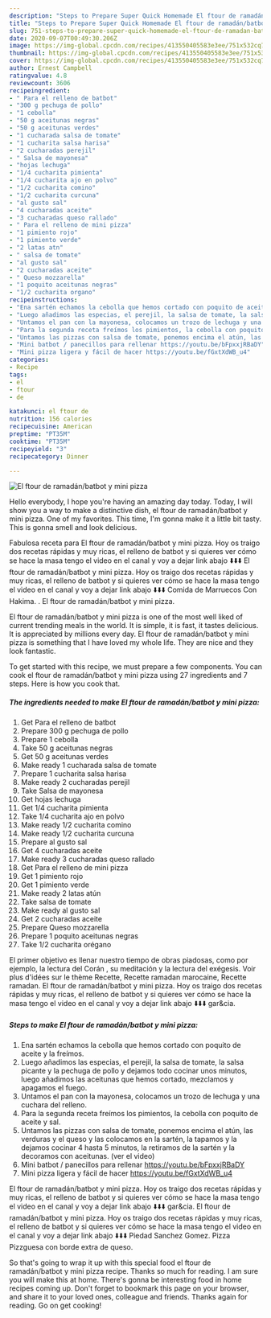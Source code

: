 ```yaml
---
description: "Steps to Prepare Super Quick Homemade El ftour de ramadán/batbot y mini pizza"
title: "Steps to Prepare Super Quick Homemade El ftour de ramadán/batbot y mini pizza"
slug: 751-steps-to-prepare-super-quick-homemade-el-ftour-de-ramadan-batbot-y-mini-pizza
date: 2020-09-07T00:49:30.206Z
image: https://img-global.cpcdn.com/recipes/413550405583e3ee/751x532cq70/el-ftour-de-ramadanbatbot-y-mini-pizza-foto-principal.jpg
thumbnail: https://img-global.cpcdn.com/recipes/413550405583e3ee/751x532cq70/el-ftour-de-ramadanbatbot-y-mini-pizza-foto-principal.jpg
cover: https://img-global.cpcdn.com/recipes/413550405583e3ee/751x532cq70/el-ftour-de-ramadanbatbot-y-mini-pizza-foto-principal.jpg
author: Ernest Campbell
ratingvalue: 4.8
reviewcount: 3606
recipeingredient:
- " Para el relleno de batbot"
- "300 g pechuga de pollo"
- "1 cebolla"
- "50 g aceitunas negras"
- "50 g aceitunas verdes"
- "1 cucharada salsa de tomate"
- "1 cucharita salsa harisa"
- "2 cucharadas perejil"
- " Salsa de mayonesa"
- "hojas lechuga"
- "1/4 cucharita pimienta"
- "1/4 cucharita ajo en polvo"
- "1/2 cucharita comino"
- "1/2 cucharita curcuna"
- "al gusto sal"
- "4 cucharadas aceite"
- "3 cucharadas queso rallado"
- " Para el relleno de mini pizza"
- "1 pimiento rojo"
- "1 pimiento verde"
- "2 latas atn"
- " salsa de tomate"
- "al gusto sal"
- "2 cucharadas aceite"
- " Queso mozzarella"
- "1 poquito aceitunas negras"
- "1/2 cucharita organo"
recipeinstructions:
- "Ena sartén echamos la cebolla que hemos cortado con poquito de aceite y la freímos."
- "Luego añadimos las especias, el perejil, la salsa de tomate, la salsa picante y la pechuga de pollo y dejamos todo cocinar unos minutos, luego añadimos las aceitunas que hemos cortado, mezclamos y apagamos el fuego."
- "Untamos el pan con la mayonesa, colocamos un trozo de lechuga y una cuchara del relleno."
- "Para la segunda receta freímos los pimientos, la cebolla con poquito de aceite y sal."
- "Untamos las pizzas con salsa de tomate, ponemos encima el atún, las verduras y el queso y las colocamos en la sartén, la tapamos y la dejamos cocinar 4 hasta 5 minutos, la retiramos de la sartén y la decoramos con aceitunas. (ver el video)"
- "Mini batbot / panecillos para rellenar https://youtu.be/bFpxxjRBaDY"
- "Mini pizza ligera y fácil de hacer https://youtu.be/fGxtXdWB_u4"
categories:
- Recipe
tags:
- el
- ftour
- de

katakunci: el ftour de 
nutrition: 156 calories
recipecuisine: American
preptime: "PT35M"
cooktime: "PT35M"
recipeyield: "3"
recipecategory: Dinner

---
```



![El ftour de ramadán/batbot y mini pizza](https://img-global.cpcdn.com/recipes/413550405583e3ee/751x532cq70/el-ftour-de-ramadanbatbot-y-mini-pizza-foto-principal.jpg)

Hello everybody, I hope you're having an amazing day today. Today, I will show you a way to make a distinctive dish, el ftour de ramadán/batbot y mini pizza. One of my favorites. This time, I'm gonna make it a little bit tasty. This is gonna smell and look delicious.

Fabulosa receta para El ftour de ramadán/batbot y mini pizza. Hoy os traigo dos recetas rápidas y muy ricas, el relleno de batbot y si quieres ver cómo se hace la masa tengo el video en el canal y voy a dejar link abajo ⬇️⬇️⬇️ El ftour de ramadán/batbot y mini pizza. Hoy os traigo dos recetas rápidas y muy ricas, el relleno de batbot y si quieres ver cómo se hace la masa tengo el video en el canal y voy a dejar link abajo ⬇️⬇️⬇️ Comida de Marruecos Con Hakima. . El ftour de ramadán/batbot y mini pizza.

El ftour de ramadán/batbot y mini pizza is one of the most well liked of current trending meals in the world. It is simple, it is fast, it tastes delicious. It is appreciated by millions every day. El ftour de ramadán/batbot y mini pizza is something that I have loved my whole life. They are nice and they look fantastic.


To get started with this recipe, we must prepare a few components. You can cook el ftour de ramadán/batbot y mini pizza using 27 ingredients and 7 steps. Here is how you cook that.

<!--inarticleads1-->

##### The ingredients needed to make El ftour de ramadán/batbot y mini pizza:

1. Get  Para el relleno de batbot
1. Prepare 300 g pechuga de pollo
1. Prepare 1 cebolla
1. Take 50 g aceitunas negras
1. Get 50 g aceitunas verdes
1. Make ready 1 cucharada salsa de tomate
1. Prepare 1 cucharita salsa harisa
1. Make ready 2 cucharadas perejil
1. Take  Salsa de mayonesa
1. Get hojas lechuga
1. Get 1/4 cucharita pimienta
1. Take 1/4 cucharita ajo en polvo
1. Make ready 1/2 cucharita comino
1. Make ready 1/2 cucharita curcuna
1. Prepare al gusto sal
1. Get 4 cucharadas aceite
1. Make ready 3 cucharadas queso rallado
1. Get  Para el relleno de mini pizza
1. Get 1 pimiento rojo
1. Get 1 pimiento verde
1. Make ready 2 latas atún
1. Take  salsa de tomate
1. Make ready al gusto sal
1. Get 2 cucharadas aceite
1. Prepare  Queso mozzarella
1. Prepare 1 poquito aceitunas negras
1. Take 1/2 cucharita orégano


El primer objetivo es llenar nuestro tiempo de obras piadosas, como por ejemplo, la lectura del Corán , su meditación y la lectura del exégesis. Voir plus d&#39;idées sur le thème Recette, Recette ramadan marocaine, Recette ramadan. El ftour de ramadán/batbot y mini pizza. Hoy os traigo dos recetas rápidas y muy ricas, el relleno de batbot y si quieres ver cómo se hace la masa tengo el video en el canal y voy a dejar link abajo ⬇️⬇️⬇️ gar&amp;cia. 

<!--inarticleads2-->

##### Steps to make El ftour de ramadán/batbot y mini pizza:

1. Ena sartén echamos la cebolla que hemos cortado con poquito de aceite y la freímos.
1. Luego añadimos las especias, el perejil, la salsa de tomate, la salsa picante y la pechuga de pollo y dejamos todo cocinar unos minutos, luego añadimos las aceitunas que hemos cortado, mezclamos y apagamos el fuego.
1. Untamos el pan con la mayonesa, colocamos un trozo de lechuga y una cuchara del relleno.
1. Para la segunda receta freímos los pimientos, la cebolla con poquito de aceite y sal.
1. Untamos las pizzas con salsa de tomate, ponemos encima el atún, las verduras y el queso y las colocamos en la sartén, la tapamos y la dejamos cocinar 4 hasta 5 minutos, la retiramos de la sartén y la decoramos con aceitunas. (ver el video)
1. Mini batbot / panecillos para rellenar https://youtu.be/bFpxxjRBaDY
1. Mini pizza ligera y fácil de hacer https://youtu.be/fGxtXdWB_u4


El ftour de ramadán/batbot y mini pizza. Hoy os traigo dos recetas rápidas y muy ricas, el relleno de batbot y si quieres ver cómo se hace la masa tengo el video en el canal y voy a dejar link abajo ⬇️⬇️⬇️ gar&amp;cia. El ftour de ramadán/batbot y mini pizza. Hoy os traigo dos recetas rápidas y muy ricas, el relleno de batbot y si quieres ver cómo se hace la masa tengo el video en el canal y voy a dejar link abajo ⬇️⬇️⬇️ Piedad Sanchez Gomez. Pizza Pizzguesa con borde extra de queso. 

So that's going to wrap it up with this special food el ftour de ramadán/batbot y mini pizza recipe. Thanks so much for reading. I am sure you will make this at home. There's gonna be interesting food in home recipes coming up. Don't forget to bookmark this page on your browser, and share it to your loved ones, colleague and friends. Thanks again for reading. Go on get cooking!
